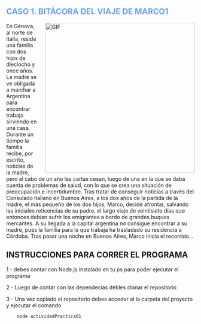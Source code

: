 <h2 style="color: #69A1FA;">CASO 1. BITÁCORA DEL VIAJE DE MARCO1</h2> 

<img align="right" alt="GIF" style="margin-left: 20px;" src="https://www.lulu-berlu.com/upload/image/marco---14---doll---marco---amedio---toyse-1978--mint-in-box--p-image-270279-grande.jpg" width="400"/>

<p>En Génova, al norte de Italia, reside una familia con dos hijos de
dieciocho y once años. La madre se ve obligada a marchar a Argentina
para encontrar trabajo sirviendo en una casa. Durante un tiempo la
familia recibe, por escrito, noticias de la madre, pero al cabo de un año
las cartas cesan, luego de una en la que se daba cuenta de problemas
de salud, con lo que se crea una situación de preocupación e
incertidumbre.
Tras tratar de conseguir noticias a través del Consulado italiano en
Buenos Aires, a los dos años de la partida de la madre, el más pequeño
de los dos hijos, Marco, decide afrontar, salvando las iniciales reticencias de su padre,
el largo viaje de veintisiete días que entonces debían sufrir los emigrantes a bordo de
grandes buques mercantes.
A su llegada a la capital argentina no consigue encontrar a su madre, pues la familia
para la que trabaja ha trasladado su residencia a Córdoba. Tras pasar una noche en
Buenos Aires, Marco inicia el recorrido... </p>

## INSTRUCCIONES PARA CORRER EL PROGRAMA 

1 - debes contar con Node.js instalado en tu ps para poder ejecutar el programa 

2 - Luego de contar con las dependecias debles clonar el repositorio 

3 - Una vez copiado el repositorio debes acceder al la carpeta del proyecto y ejecutar el comando 

```cdm
    node actividadPractica01
```


